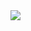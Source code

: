 <img src="https://drive.google.com/uc?id=1fGJMhbxh0aw7TZHiakAvxz0vI3jLnptR" style="display: block; margin: auto;">
